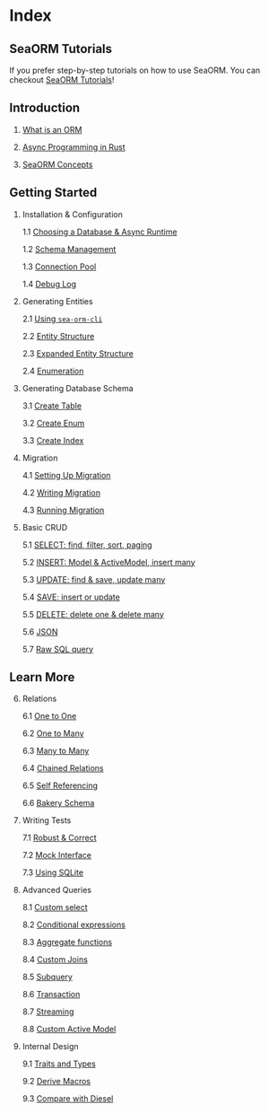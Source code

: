 # Index

## SeaORM Tutorials

If you prefer step-by-step tutorials on how to use SeaORM. You can checkout [SeaORM Tutorials](https://www.sea-ql.org/sea-orm-tutorial/)!

## Introduction

1. [What is an ORM](01-introduction/01-orm.md)

2. [Async Programming in Rust](01-introduction/02-async.md)

3. [SeaORM Concepts](01-introduction/03-sea-orm.md)

## Getting Started

1. Installation & Configuration

	1.1 [Choosing a Database & Async Runtime](02-install-and-config/01-database-and-async-runtime.md)

	1.2 [Schema Management](02-install-and-config/02-schema.md)

	1.3 [Connection Pool](02-install-and-config/03-connection.md)

	1.4 [Debug Log](02-install-and-config/04-debug-log.md)

2. Generating Entities

	2.1 [Using `sea-orm-cli`](03-generate-entity/01-sea-orm-cli.md)

	2.2 [Entity Structure](03-generate-entity/02-entity-structure.md)

	2.3 [Expanded Entity Structure](03-generate-entity/03-expanded-entity-structure.md)

	2.4 [Enumeration](03-generate-entity/04-enumeration.md)

3. Generating Database Schema

	3.1 [Create Table](04-generate-database-schema/01-create-table.md)

	3.2 [Create Enum](04-generate-database-schema/02-create-enum.md)

	3.3 [Create Index](04-generate-database-schema/03-create-index.md)

4. Migration

	4.1 [Setting Up Migration](05-migration/01-setting-up-migration.md)

	4.2 [Writing Migration](05-migration/02-writing-migration.md)

	4.3 [Running Migration](05-migration/03-running-migration.md)

5. Basic CRUD

	5.1 [SELECT: find, filter, sort, paging](06-basic-crud/01-select.md)

	5.2 [INSERT: Model & ActiveModel, insert many](06-basic-crud/02-insert.md)

	5.3 [UPDATE: find & save, update many](06-basic-crud/03-update.md)

	5.4 [SAVE: insert or update](06-basic-crud/04-save.md)

	5.5 [DELETE: delete one & delete many](06-basic-crud/05-delete.md)

	5.6 [JSON](06-basic-crud/06-json.md)

	5.7 [Raw SQL query](06-basic-crud/07-raw-sql.md)

## Learn More

6. Relations

	6.1 [One to One](07-relation/01-one-to-one.md)

	6.2 [One to Many](07-relation/02-one-to-many.md)

	6.3 [Many to Many](07-relation/03-many-to-many.md)

	6.4 [Chained Relations](07-relation/04-chained-relations.md)

	6.5 [Self Referencing](07-relation/05-self-referencing.md)

	6.6 [Bakery Schema](07-relation/06-bakery-schema.md)

7. Writing Tests

	7.1 [Robust & Correct](08-write-test/01-testing.md)

	7.2 [Mock Interface](08-write-test/02-mock.md)

	7.3 [Using SQLite](08-write-test/03-sqlite.md)

8. Advanced Queries

	8.1 [Custom select](09-advanced-query/01-custom-select.md)

	8.2 [Conditional expressions](09-advanced-query/02-conditional-expression.md)

	8.3 [Aggregate functions](09-advanced-query/03-aggregate-function.md)

	8.4 [Custom Joins](09-advanced-query/04-custom-joins.md)

	8.5 [Subquery](09-advanced-query/05-subquery.md)

	8.6 [Transaction](09-advanced-query/06-transaction.md)

	8.7 [Streaming](09-advanced-query/07-streaming.md)

	8.8 [Custom Active Model](09-advanced-query/08-custom-active-model.md)

9. Internal Design

	9.1 [Traits and Types](10-internal-design/01-trait-and-type.md)

	9.2 [Derive Macros](10-internal-design/02-derive-macro.md)

	9.3 [Compare with Diesel](10-internal-design/03-diesel.md)